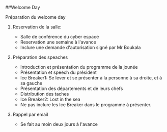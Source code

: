 
##Welcome Day

Préparation du welcome day

1. Reservation de la salle:
	- Salle de conférence du cyber espace
	- Reservation une semaine à l'avance
	- Inclure une demande d'autorisation signé par Mr Boukala

2. Préparation des speaches
	- Introduction et présentation du programme de la jounée
	- Présentation et speech du président
	- Ice Breaker1: Se lever et se présenter à la personne à sa droite, et à sa gauche
	- Présentation des départements et de leurs chefs
	- Distribution des taches
	- Ice Breaker2: Lost in the sea
	- Ne pas inclure les Ice Breaker dans le programme à présenter.
	
3. Rappel par email
 	- Se fait au moin deux jours à l'avance
